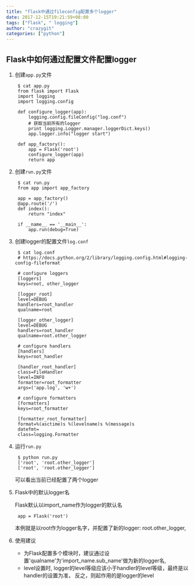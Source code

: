 ```yaml
---
title: "flask中通过fileconfig配置多个logger"
date: 2017-12-15T19:21:59+08:00
tags: ["flask", " logging"]
author: "crazygit"
categories: ["python"]
---
```


## Flask中如何通过配置文件配置logger

1. 创建`app.py`文件

        $ cat app.py
        from flask import Flask
        import logging
        import logging.config

        def configure_logger(app):
            logging.config.fileConfig("log.conf")
            # 获取当前所有的logger
            print logging.Logger.manager.loggerDict.keys()
            app.logger.info("logger start")

        def app_factory():
            app = Flask('root')
            configure_logger(app)
            return app

2. 创建`run.py`文件

        $ cat run.py
        from app import app_factory

        app = app_factory()
        @app.route('/')
        def index():
            return "index"

        if __name__ == '__main__':
            app.run(debug=True)

3. 创建logger的配置文件`log.conf`

        $ cat log.conf
        # https://docs.python.org/2/library/logging.config.html#logging-config-fileformat

        # configure loggers
        [loggers]
        keys=root, other_logger

        [logger_root]
        level=DEBUG
        handlers=root_handler
        qualname=root

        [logger_other_logger]
        level=DEBUG
        handlers=root_handler
        qualname=root.other_logger

        # configure handlers
        [handlers]
        keys=root_handler

        [handler_root_handler]
        class=FileHandler
        level=INFO
        formatter=root_formatter
        args=('app.log', 'w+')

        # configure formatters
        [formatters]
        keys=root_formatter

        [formatter_root_formatter]
        format=%(asctime)s %(levelname)s %(message)s
        datefmt=
        class=logging.Formatter

4. 运行`run.py`

        $ python run.py 
        ['root', 'root.other_logger']
        ['root', 'root.other_logger']

    可以看出当前已经配置了两个logger

5. Flask中的默认logger名

    Flask默认以import_name作为logger的默认名

        app = Flask('root')

    本例就是以root作为logger名字，并配置了新的logger: root.other_logger,

6. 使用建议

    * 为Flask配置多个模块时，建议通过设置'qualname'为'import_name.sub_name'做为新的logger名,
    * level设置时, logger的level等级应该小于handler的level等级，最终是以handler的设置为准， 反之，则起作用的是logger的level